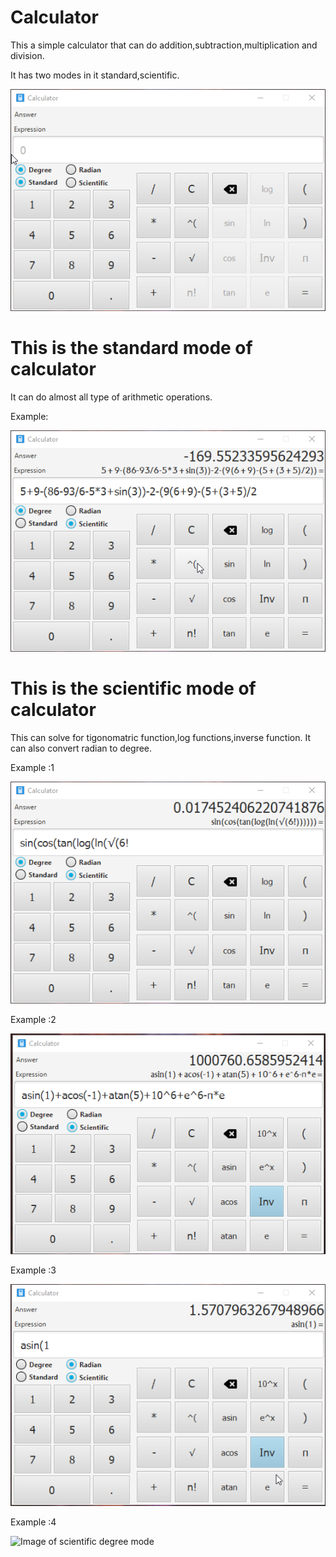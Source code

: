 # Calculator


This a simple calculator that can do addition,subtraction,multiplication and division.


It has two modes in it standard,scientific.



![Image of Standard mode](https://github.com/Hilal-Anwar/Calculator/blob/master/1.png)

# This is the standard mode of calculator


It can do almost all type of arithmetic operations.

Example:

![Image of Standard mode](https://github.com/Hilal-Anwar/Calculator/blob/master/2.png)


# This is the scientific mode of calculator


This can solve for tigonomatric function,log functions,inverse function.
It can also convert radian to degree.

Example :1


![Image of scientific mode](https://github.com/Hilal-Anwar/Calculator/blob/master/3.png)


Example :2

![Image of Standard mode](https://github.com/Hilal-Anwar/Calculator/blob/master/4.png)


Example :3


![Image of Standard mode](https://github.com/Hilal-Anwar/Calculator/blob/master/5.png)


Example :4


![Image of
scientific degree mode](https://github.com/Hilal-Anwar/Calculator/blob/master/6.png)

